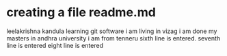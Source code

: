 # creating a file readme.md
leelakrishna kandula learning git software
i am living in vizag
i am done my masters in andhra university
i am from tenneru
sixth line is entered.
seventh line is entered
eight line is entered
